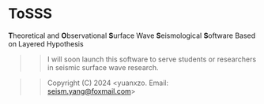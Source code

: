 # ToSSS
**T**heoretical and **O**bservational **S**urface Wave **S**eismological **S**oftware Based on Layered Hypothesis


>> I will soon launch this software to serve students or researchers in seismic surface wave research.




>> Copyright (C) 2024 <yuanxzo. Email: seism.yang@foxmail.com>
